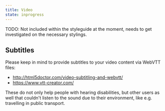 ```yaml
---
title: Video
state: inprogress
---
```


TODO: Not included within the styleguide at the moment, needs to get investigated on the necessary stylings.

## Subtitles

Please keep in mind to provide subtitles to your video content via WebVTT files:

- <http://html5doctor.com/video-subtitling-and-webvtt/>
- <https://www.vtt-creator.com/>

These do not only help people with hearing disabilities, but other users as well that couldn't listen to the sound due to their environment, like e.g. travelling in public transport.

[inspirational sources for this page]: # "https://dev.to/haggen/lazy-load-embedded-youtube-videos-520g"

